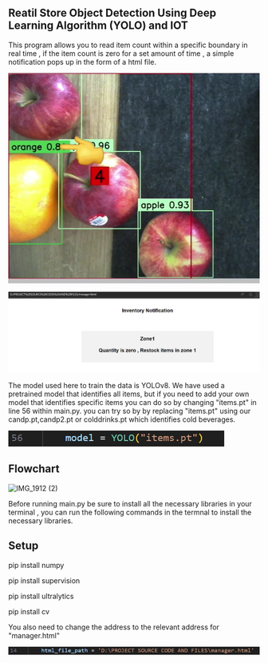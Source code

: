 ## Reatil Store Object Detection Using Deep Learning Algorithm (YOLO) and IOT

This program allows you to read item count within a specific boundary in real time , if the item count is zero for a set amount of time , a simple notification pops up in the form of a html file.

![Within redbox counts items](image.png)

![Notification](image-1.png)


The model used here to train the data is YOLOv8. We have used a pretrained model that identifies all items, but if you need to add your own model that identifies specific items you can do so by changing "items.pt"  in line 56 within main.py. you can try so by by replacing "items.pt" using our candp.pt,candp2.pt or colddrinks.pt which identifies cold beverages.

![in main.py ->  Line56 : change .ptfile](image-4.png)

## Flowchart


![IMG_1912 (2)](https://github.com/FozanAzhar/InventoryYOLO-IOT/assets/95569589/8779a280-19bb-4c84-a7b6-1b7d886faee4)


Before running main.py be sure to install all the necessary libraries in your terminal , you can run the following commands in the termnal to install the necessary libraries. 

## Setup

pip install numpy

pip install supervision

pip install ultralytics

pip install cv 

You also need to change the address to the relevant address for "manager.html"

![in main.py -> Line 14: change address of manager.html of your directory](image-3.png)

